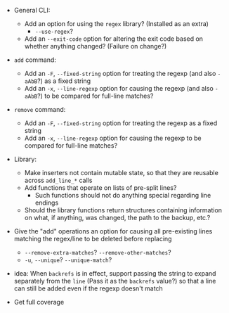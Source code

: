 - General CLI:
    - Add an option for using the `regex` library? (Installed as an extra)
        - `--use-regex`?
    - Add an `--exit-code` option for altering the exit code based on whether
      anything changed?  (Failure on change?)

- `add` command:
    - Add an `-F`, `--fixed-string` option for treating the regexp (and also
      `-aAbB`?) as a fixed string
    - Add an `-x`, `--line-regexp` option for causing the regexp (and also
      `-aAbB`?) to be compared for full-line matches?

- `remove` command:
    - Add an `-F`, `--fixed-string` option for treating the regexp as a fixed
      string
    - Add an `-x`, `--line-regexp` option for causing the regexp to be compared
      for full-line matches?

- Library:
    - Make inserters not contain mutable state, so that they are reusable
      across `add_line_*` calls
    - Add functions that operate on lists of pre-split lines?
        - Such functions should not do anything special regarding line endings
    - Should the library functions return structures containing information on
      what, if anything, was changed, the path to the backup, etc.?

- Give the "add" operations an option for causing all pre-existing lines
  matching the regex/line to be deleted before replacing
    - `--remove-extra-matches`? `--remove-other-matches`?
    - `-u`, `--unique`? `--unique-match`?

- idea: When `backrefs` is in effect, support passing the string to expand
  separately from the `line` (Pass it as the `backrefs` value?) so that a line
  can still be added even if the regexp doesn't match

- Get full coverage
